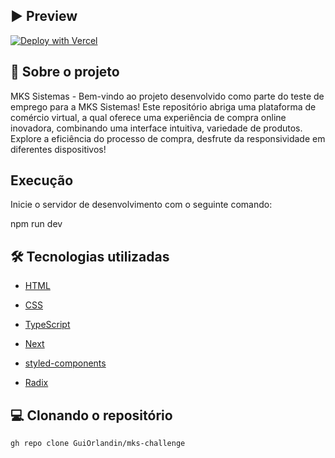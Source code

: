  </div>

## ▶ Preview

[![Deploy with Vercel](https://vercel.com/button)](https://mks-challenge-7cdwrolab-guiorlandin.vercel.app/)

## 📃 Sobre o projeto

MKS Sistemas - Bem-vindo ao projeto desenvolvido como parte do teste de emprego para a MKS Sistemas! Este repositório abriga uma plataforma de comércio virtual, a qual oferece uma experiência de compra online inovadora, combinando uma interface intuitiva, variedade de produtos. Explore a eficiência do processo de compra, desfrute da responsividade em diferentes dispositivos!

## Execução

Inicie o servidor de desenvolvimento com o seguinte comando:

npm run dev

## 🛠 Tecnologias utilizadas

- [HTML]()
- [CSS]()
- [TypeScript]()
- [Next]()

- [styled-components]()
- [Radix]()

## 💻 Clonando o repositório

```sh
gh repo clone GuiOrlandin/mks-challenge

```
